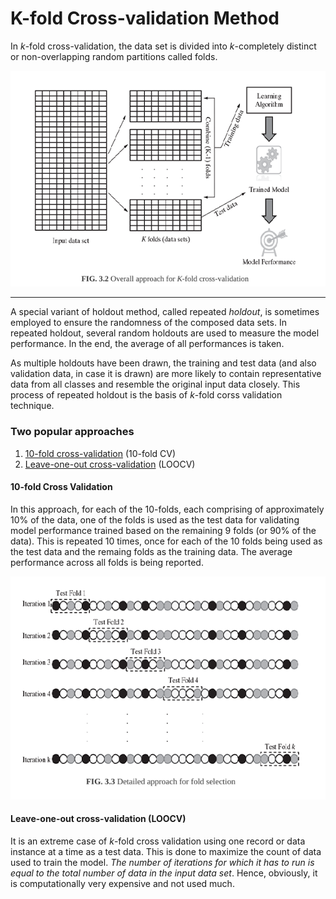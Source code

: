 # K-fold Cross-validation Method

In *k*-fold cross-validation, the data set is divided into *k*-completely distinct or non-overlapping random partitions called folds.

![K-fold Cross validation method](images/k-fold-cross-validation.png)

----------

A special variant of holdout method, called repeated *holdout*, is sometimes employed to ensure the randomness of the composed data sets. In repeated holdout, several random holdouts are used to measure the model performance. In the end, the average of all performances is taken.

As multiple holdouts have been drawn, the training and test data (and also validation data, in case it is drawn) are more likely to contain representative data from all classes and resemble the original input data closely. This process of repeated holdout is the basis of *k*-fold corss validation technique.


### Two popular approaches

1. [10-fold cross-validation](#10-fold-cross-validation) (10-fold CV)
2. [Leave-one-out cross-validation](#leave-one-out-cross-validation-loocv) (LOOCV)

#### 10-fold Cross Validation

In this approach, for each of the 10-folds, each comprising of approximately 10% of the data, one of the folds is used as the test data for validating model performance trained based on the remaining 9 folds (or 90% of the data). This is repeated 10 times, once for each of the 10 folds being used as the test data and the remaing folds as the training data. The average performance across all folds is being reported.

![10-fold cross validation](images/10-fold-cross-validation.png)


#### Leave-one-out cross-validation (LOOCV)

It is an extreme case of *k*-fold cross validation using one record or data instance at a time as a test data. This is done to maximize the count of data used to train the model. *The number of iterations for which it has to run is equal to the total number of data in the input data set*. Hence, obviously, it is computationally very expensive and not used much.